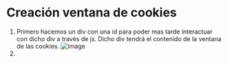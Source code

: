 # Creación ventana de cookies

 1. Primero hacemos un div con una id para poder mas tarde interactuar con dicho div a través de js. Dicho div tendrá el contenido de la ventana de las cookies. ![image](https://user-images.githubusercontent.com/73952835/162231331-77682710-081e-4c91-b29f-88a2f734a2d1.png)
 2. 





